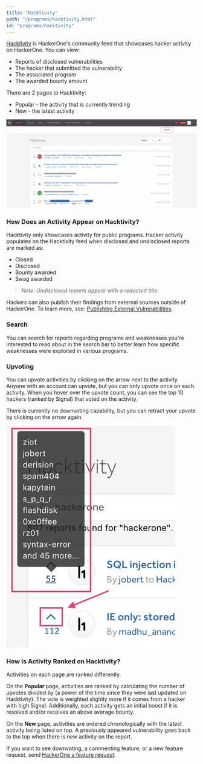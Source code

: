 ```yaml
---
title: "Hacktivity"
path: "/programs/hacktivity.html"
id: "programs/hacktivity"
---
```


[Hacktivity](https://hackerone.com/hacktivity?sort_type=popular&filter=type%3Aall&page=1&range=forever) is HackerOne's community feed that showcases hacker activity on HackerOne. You can view:
* Reports of disclosed vulnerabilities
* The hacker that submitted the vulnerability
* The associated program
* The awarded bounty amount

There are 2 pages to Hacktivity:
* Popular - the activity that is currently trending
* New - the latest activity

![hacktivity](./images/hacktivity-1a.png)

### How Does an Activity Appear on Hacktivity?
Hacktivity only showcases activity for public programs. Hacker activity populates on the Hacktivity feed when disclosed and undisclosed reports are marked as:
* Closed
* Disclosed
* Bounty awarded
* Swag awarded

><i>Note: Undisclosed reports appear with a redacted title.</i>

Hackers can also publish their findings from external sources outside of HackerOne. To learn more, see: [Publishing External Vulnerabilities](/hackers/publishing-external-vulnerabilities.html).

### Search
You can search for reports regarding programs and weaknesses you're interested to read about in the search bar to better learn how specific weaknesses were exploited in various programs.

### Upvoting
You can upvote activities by clicking on the arrow next to the activity. Anyone with an account can upvote, but you can only upvote once on each activity. When you hover over the upvote count, you can see the top 10 hackers (ranked by Signal) that voted on the activity.

There is currently no downvoting capability, but you can retract your upvote by clicking on the arrow again.

![hacktivity upvotes](./images/hacktivity-2.png)

### How is Activity Ranked on Hacktivity?
Activities on each page are ranked differently.

On the **Popular** page, activities are ranked by calculating the number of upvotes divided by (a power of the time since they were last updated on Hacktivity). The vote is weighted slightly more if it comes from a hacker with high Signal. Additionally, each activity gets an initial boost if it is resolved and/or receives an above average bounty.

On the **New** page, activities are ordered chronologically with the latest activity being listed on top. A previously appeared vulnerability goes back to the top when there is new activity on the report.

If you want to see downvoting, a commenting feature, or a new feature request, send [HackerOne a feature request](mailto:feedback@hackerone.com).
